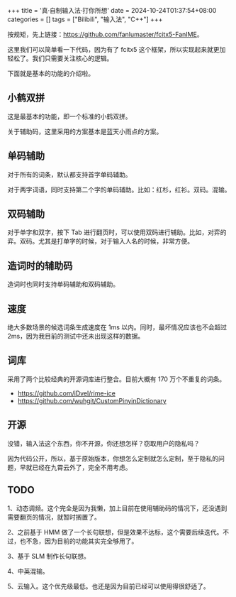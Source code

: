 +++
title = '真·自制输入法·打你所想'
date = 2024-10-24T01:37:54+08:00
categories = []
tags = ["Bilibili", "输入法", "C++"]
+++

按规矩，先上链接：<https://github.com/fanlumaster/fcitx5-FanIME>。

这里我们可以简单看一下代码，因为有了 fcitx5 这个框架，所以实现起来就更加轻松了。我们只需要关注核心的逻辑。

下面就是基本的功能的介绍啦。

## 小鹤双拼

这是最基本的功能，即一个标准的小鹤双拼。

关于辅助码，这里采用的方案基本是蓝天小雨点的方案。

## 单码辅助

对于所有的词条，默认都支持首字单码辅助。

对于两字词语，同时支持第二个字的单码辅助。比如：红杉，红衫。双码。混输。

## 双码辅助

对于单字和双字，按下 Tab 进行翻页时，可以使用双码进行辅助。比如，对弈的弈。双码。尤其是打单字的时候，对于输入人名的时候，非常方便。

## 造词时的辅助码

造词时也同时支持单码辅助和双码辅助。 

## 速度

绝大多数场景的候选词条生成速度在 1ms 以内。同时，最坏情况应该也不会超过 2ms，因为我目前的测试中还未出现这样的数据。

## 词库

采用了两个比较经典的开源词库进行整合。目前大概有 170 万个不重复的词条。

- <https://github.com/iDvel/rime-ice>
- <https://github.com/wuhgit/CustomPinyinDictionary>

## 开源

没错，输入法这个东西，你不开源，你还想怎样？窃取用户的隐私吗？

因为代码公开，所以，基于原始版本，你想怎么定制就怎么定制，至于隐私的问题，早就已经在九霄云外了，完全不用考虑。

## TODO

1、动态调频。这个完全是因为我懒，加上目前在使用辅助码的情况下，还没遇到需要翻页的情况，就暂时搁置了。

2、之前基于 HMM 做了一个长句联想，但是效果不达标，这个需要后续迭代。不过，也不急，因为目前的功能其实完全够用了。

3、基于 SLM 制作长句联想。

4、中英混输。

5、云输入。这个优先级最低。也还是因为目前已经可以使用得很舒适了。



